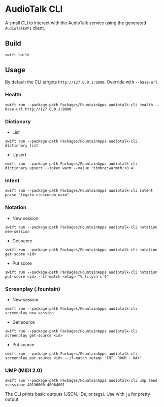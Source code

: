 # AudioTalk CLI

A small CLI to interact with the AudioTalk service using the generated `AudioTalkAPI` client.

## Build

```
swift build
```

## Usage

By default the CLI targets `http://127.0.0.1:8080`. Override with `--base-url`.

### Health

```
swift run --package-path Packages/FountainApps audiotalk-cli health --base-url http://127.0.0.1:8080
```

### Dictionary

- List
```
swift run --package-path Packages/FountainApps audiotalk-cli dictionary list
```
- Upsert
```
swift run --package-path Packages/FountainApps audiotalk-cli dictionary upsert --token warm --value 'timbre:warmth:+0.4'
```

### Intent

```
swift run --package-path Packages/FountainApps audiotalk-cli intent parse "legato crescendo warm"
```

### Notation

- New session
```
swift run --package-path Packages/FountainApps audiotalk-cli notation new-session
```
- Get score
```
swift run --package-path Packages/FountainApps audiotalk-cli notation get-score <id>
```
- Put score
```
swift run --package-path Packages/FountainApps audiotalk-cli notation put-score <id> --if-match <etag> "% lily\n c'4"
```

### Screenplay (.fountain)

- New session
```
swift run --package-path Packages/FountainApps audiotalk-cli screenplay new-session
```
- Get source
```
swift run --package-path Packages/FountainApps audiotalk-cli screenplay get-source <id>
```
- Put source
```
swift run --package-path Packages/FountainApps audiotalk-cli screenplay put-source <id> --if-match <etag> "INT. ROOM - DAY"
```

### UMP (MIDI 2.0)

```
swift run --package-path Packages/FountainApps audiotalk-cli ump send <session> 40196000 40964001
```

The CLI prints basic outputs (JSON, IDs, or tags). Use with `jq` for pretty output.

